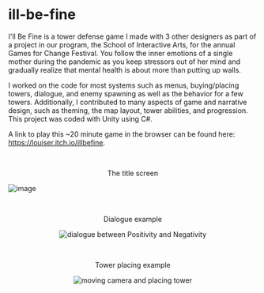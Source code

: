 # ill-be-fine

I'll Be Fine is a tower defense game I made with 3 other designers as part of a project in our program, the School of Interactive Arts, for the annual Games for Change Festival. You follow the inner emotions of a single mother during the pandemic as you keep stressors out of her mind and gradually realize that mental health is about more than putting up walls.

I worked on the code for most systems such as menus, buying/placing towers, dialogue, and enemy spawning as well as the behavior for a few towers. Additionally, I contributed to many aspects of game and narrative design, such as theming, the map layout, tower abilities, and progression. This project was coded with Unity using C#.

A link to play this ~20 minute game in the browser can be found here: https://louiser.itch.io/illbefine.

<br />

<p align=center>
  The title screen
</p>

![image](https://github.com/albanezla08/ill-be-fine/assets/102559347/b17ec04b-8ffd-4372-b756-61a00d7c92d0)

<br />

<p align=center>
  Dialogue example
</p>
<p align=center>
  <img src="https://github.com/albanezla08/ill-be-fine/assets/102559347/2109e697-ea2d-4a57-bedd-1fff80feaa3a" alt="dialogue between Positivity and Negativity"></img>
</p>

<br />

<p align=center>
  Tower placing example
</p>
<p align=center>
  <img src="https://github.com/albanezla08/ill-be-fine/assets/102559347/b176251a-939b-4785-946e-7e3d4bdb4e20" alt="moving camera and placing tower"></img>
</p>
